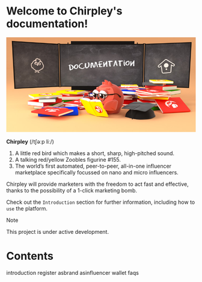 Welcome to Chirpley's documentation\!
===================================

<div class="thumbnail" width="800" data-align="center" alt="Chirpley Documentation" data-show_caption="True" title="">

![Documents](_static/images/doc-banner.jpg)

</div>

**Chirpley** (/tʃəːp liː/)

1.  A little red bird which makes a short, sharp, high-pitched sound.
2.  A talking red/yellow Zoobles figurine \#155.
3.  The world’s first automated, peer-to-peer, all-in-one influencer
    marketplace specifically focussed on nano and micro influencers.

Chirpley will provide marketers with the freedom to act fast and
effective, thanks to the possibility of a 1-click marketing bomb.

Check out the `Introduction` section for further information, including
how to `use` the platform.

<div class="note">

<div class="title">

Note

</div>

This project is under active development.

</div>

# Contents

<div class="toctree">

introduction register asbrand asinfluencer wallet faqs

</div>
